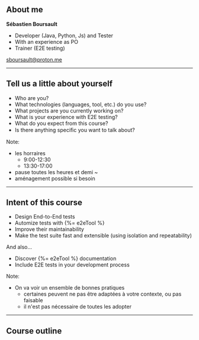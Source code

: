 


## About me

<p class="text-size-heading-3"><b>Sébastien Boursault</b>

<ul class="mt-50 no-bullets ms-0">
  <li>Developer (Java, Python, Js) and Tester
  <li>With an experience as PO
  <li>Trainer (E2E testing)
</ul>

sboursault@proton.me

---

## Tell us a little about yourself

<ul class="mt-150">
  <li>Who are you?
  <li>What technologies (languages, tool, etc.) do you use?
  <li>What projects are you currently working on?
  <li>What is your experience with E2E testing?
  <li>What do you expect from this course?
  <li>Is there anything speciﬁc you want to talk about?
</ul>

Note:
- les horraires 
  - 9:00-12:30
  - 13:30-17:00
- pause toutes les heures et demi ~
- aménagement possible si besoin


---

<h2>Intent of this course</h2>


<ul class="fragment">
  <li>Design End-to-End tests</li>
  <li>Automize tests with {%= e2eTool %}</li>
  <li>Improve their maintainability</li>
  <li>Make the test suite fast and extensible (using isolation and repeatability)</li>
</ul>

<p class="fragment">And also...</p>
<ul>
  <li class="fragment">Discover {%= e2eTool %} documentation</li>
  <li class="fragment">Include E2E tests in your development process</li>
</ul>


Note:
- On va voir un ensemble de bonnes pratiques
  - certaines peuvent ne pas être adaptées à votre contexte, ou pas faisable
  - il n'est pas nécessaire de toutes les adopter

<!-- .element: class="mt-200" -->

---
<!-- .slide: id="toc" -->

## Course outline
<!-- .element: class="text-size-heading-3" -->

<ol class="text-level-5">
</ol>
